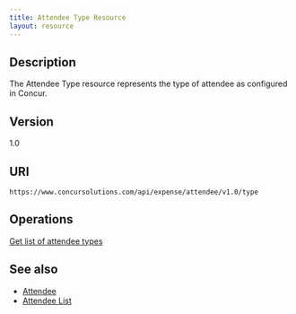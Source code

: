 ```yaml
---
title: Attendee Type Resource 
layout: resource
---
```



## Description
The Attendee Type resource represents the type of attendee as configured in Concur.

## Version
1.0

## URI
`https://www.concursolutions.com/api/expense/attendee/v1.0/type`

## Operations
[Get list of attendee types][2]

## See also
* [Attendee][3]
* [Attendee List][4]


[2]: https://developer.concur.com/attendee/attendee-type-resource/attendee-type-resource-get
[3]: https://developer.concur.com/attendee/attendee-resource
[4]: https://developer.concur.com/attendee/attendee-list-resource
